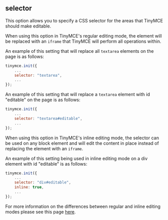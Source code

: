 ## selector

This option allows you to specify a CSS selector for the areas that TinyMCE should make editable.

When using this option in TinyMCE's regular editing mode, the element will be replaced with an `iframe` that TinyMCE will perform all operations within.

An example of this setting that will replace all `textarea` elements on the page is as follows:

```js
tinymce.init({
    ...
    selector: "textarea",
    ...
});
```

An example of this setting that will replace a `textarea` element with id "editable" on the page is as follows:

```js
tinymce.init({
    ...
    selector: "textarea#editable",
    ...
});
```

When using this option in TinyMCE's inline editing mode, the selector can be used on any block element and will edit the content in place instead of replacing the element with an `iframe`.

An example of this setting being used in inline editing mode on a div element with id "editable" is as follows:

```js
tinymce.init({
    ...
    selector: "div#editable",
    inline: true,
    ...
});
```

For more information on the differences between regular and inline editing modes please see this page [here](http://www.tinymce.com/wiki.php/Inline).
